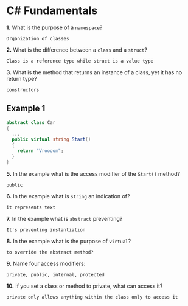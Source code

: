 # C# Fundamentals


**1.** What is the purpose of a `namespace`?
<!-- enter you answer in the space below -->
```
Organization of classes
```
**2.** What is the difference between a `class` and a `struct`?
<!-- enter you answer in the space below -->
```
Class is a reference type while struct is a value type
```
**3.** What is the method that returns an instance of a class, yet it has no return type?
<!-- enter you answer in the space below -->
```
constructors 
```
## Example 1
```c#
abstract class Car
{
  ...
  public virtual string Start()
  {
    return "Vroooom";
  }
}
```
**5.** In the example what is the access modifier of the `Start()` method?
<!-- enter you answer in the space below -->
```
public
```
**6.** In the example what is `string` an indication of?
<!-- enter you answer in the space below -->
```
it represents text
```
**7.** In the example what is `abstract` preventing?
<!-- enter you answer in the space below -->
```
It's preventing instantiation
```
**8.** In the example what is the purpose of `virtual`?
<!-- enter you answer in the space below -->
```
to override the abstract method?
```
**9.** Name four access modifiers:
<!-- enter you answer in the space below -->
```
private, public, internal, protected
```
**10.** If you set a class or method to private, what can access it?
<!-- enter you answer in the space below -->
```
private only allows anything within the class only to access it
```